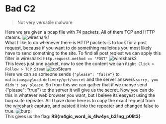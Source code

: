 # Bad C2
>Not very versatile malware
>
Here we are given a pcap file with 74 packets. All of them TCP and HTTP steams.
![wireshark1](https://user-images.githubusercontent.com/91279257/161536497-6e4907e8-0de7-42c1-9226-574e7ec0b5a4.png)<br>
What I like to do whenever there is HTTP packets is to look for a post request, because if you want to do something malicious you most likely have to send something to the site. To find all post reqiest we can apply this filter in wireshark: `http.request.method == "POST"`
![wireshark2](https://user-images.githubusercontent.com/91279257/161536501-d634bb63-389f-41f8-9250-a809934cc69a.png)<br>
This leves just one packet, now to see the content we can `Right Click > Follow > TCP Steam`
![tcpSteam](https://user-images.githubusercontent.com/91279257/161536502-a8960a3f-d95a-4f40-add2-c87cba7017aa.png)<br>
Here we can se someone sends `{"please": "false"}` to `maliciouspayload.delivery/get/secret` and the server answers `sorry, you didn't say please`. So from this we can gather that if we mabye send {"please": "true"} to the server it will give us the secret. Now you can do this in whatever web browser you want, but I beleve its easyest using the burpsuite repeater. All I have done here is to copy the exact request from the wireshark capture, and pasted it into the repeater and changed false to true.
![burp](https://user-images.githubusercontent.com/91279257/161536504-8f2dddc7-619e-4709-b4e8-1cde92688fd3.png)<br>
This gives us the flag: **RS{m4gic_word_is_4lw4ys_b31ng_p0lit3}**



